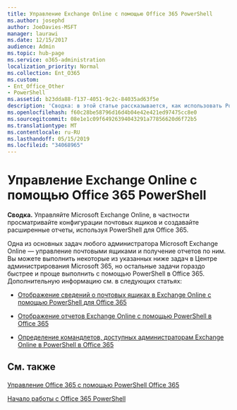 ```yaml
---
title: Управление Exchange Online с помощью Office 365 PowerShell
ms.author: josephd
author: JoeDavies-MSFT
manager: laurawi
ms.date: 12/15/2017
audience: Admin
ms.topic: hub-page
ms.service: o365-administration
localization_priority: Normal
ms.collection: Ent_O365
ms.custom:
- Ent_Office_Other
- PowerShell
ms.assetid: b23dda88-f137-4051-9c2c-84035ad63f5e
description: 'Сводка: в этой статье рассказывается, как использовать PowerShell в Office 365 для управления Microsoft Exchange Online, в том числе для отображения конфигураций почтовых ящиков и работы с расширенными функциями отчетности.'
ms.openlocfilehash: f60c28be58796d16d4b04e42e421ed97475cc8e0
ms.sourcegitcommit: 08e1e1c09f64926394043291a77856620d6f72b5
ms.translationtype: MT
ms.contentlocale: ru-RU
ms.lasthandoff: 05/15/2019
ms.locfileid: "34068965"
---
```

# <a name="manage-exchange-online-with-office-365-powershell"></a>Управление Exchange Online с помощью Office 365 PowerShell

 **Сводка.** Управляйте Microsoft Exchange Online, в частности просматривайте конфигурации почтовых ящиков и создавайте расширенные отчеты, используя PowerShell для Office 365.
  
Одна из основных задач любого администратора Microsoft Exchange Online — управление почтовыми ящиками и получение отчетов по ним. Вы можете выполнить некоторые из указанных ниже задач в Центре администрирования Microsoft 365, но остальные задачи гораздо быстрее и проще выполнить с помощью PowerShell в Office 365. Дополнительную информацию см. в следующих статьях:
  
- [Отображение сведений о почтовых ящиках в Exchange Online с помощью PowerShell для Office 365](https://technet.microsoft.com/en-us/library/mt771881%28v=exchg.160%29.aspx)
    
- [Отображение отчетов Exchange Online с помощью PowerShell в Office 365](https://technet.microsoft.com/en-us/library/mt771882%28v=exchg.160%29.aspx)
    
- [Определение командлетов, доступных администраторам Exchange Online в PowerShell в Office 365](https://technet.microsoft.com/en-us/library/mt771883%28v=exchg.160%29.aspx)
    
## <a name="see-also"></a>См. также

#### 

[Управление Office 365 с помощью PowerShell Office 365](manage-office-365-with-office-365-powershell.md)
  
[Начало работы с Office 365 PowerShell](getting-started-with-office-365-powershell.md)

